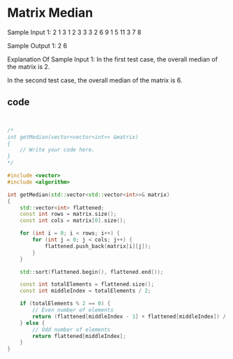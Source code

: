 # Matrix Median

Sample Input 1:
2
1 3
1 2 3
3 3
2 6 9
1 5 11
3 7 8


Sample Output 1:
2
6


Explanation Of Sample Input 1:
In the first test case, the overall median of the matrix is 2.

In the second test case, the overall median of the matrix is 6.

## code
```cpp


/*
int getMedian(vector<vector<int>> &matrix)
{
    // Write your code here.
}
*/

#include <vector>
#include <algorithm>

int getMedian(std::vector<std::vector<int>>& matrix)
{
    std::vector<int> flattened;
    const int rows = matrix.size();
    const int cols = matrix[0].size();

    for (int i = 0; i < rows; i++) {
        for (int j = 0; j < cols; j++) {
            flattened.push_back(matrix[i][j]);
        }
    }

    std::sort(flattened.begin(), flattened.end());

    const int totalElements = flattened.size();
    const int middleIndex = totalElements / 2;

    if (totalElements % 2 == 0) {
        // Even number of elements
        return (flattened[middleIndex - 1] + flattened[middleIndex]) / 2;
    } else {
        // Odd number of elements
        return flattened[middleIndex];
    }
}


```